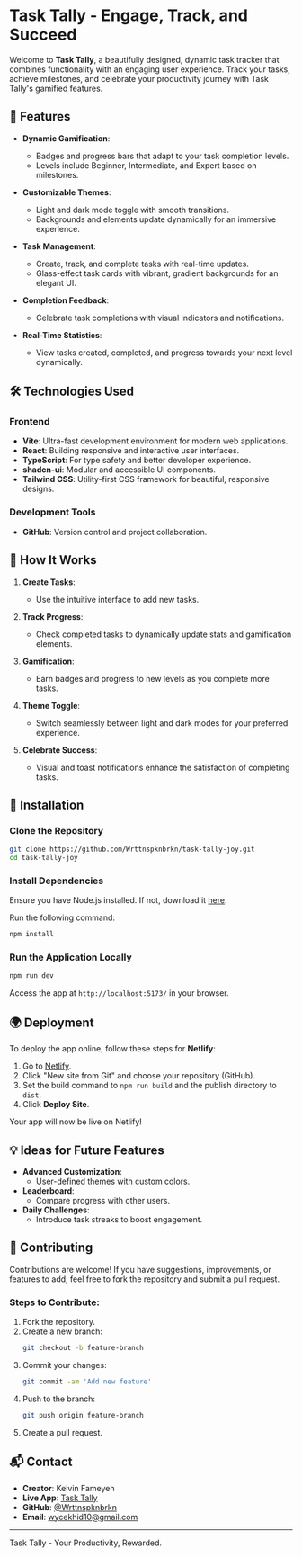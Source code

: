 # Task Tally - Engage, Track, and Succeed

Welcome to **Task Tally**, a beautifully designed, dynamic task tracker that combines functionality with an engaging user experience. Track your tasks, achieve milestones, and celebrate your productivity journey with Task Tally's gamified features.

## 🚀 Features

- **Dynamic Gamification**: 
  - Badges and progress bars that adapt to your task completion levels.
  - Levels include Beginner, Intermediate, and Expert based on milestones.
  
- **Customizable Themes**: 
  - Light and dark mode toggle with smooth transitions.
  - Backgrounds and elements update dynamically for an immersive experience.

- **Task Management**:
  - Create, track, and complete tasks with real-time updates.
  - Glass-effect task cards with vibrant, gradient backgrounds for an elegant UI.

- **Completion Feedback**: 
  - Celebrate task completions with visual indicators and notifications.

- **Real-Time Statistics**:
  - View tasks created, completed, and progress towards your next level dynamically.

## 🛠 Technologies Used

### **Frontend**
- **Vite**: Ultra-fast development environment for modern web applications.
- **React**: Building responsive and interactive user interfaces.
- **TypeScript**: For type safety and better developer experience.
- **shadcn-ui**: Modular and accessible UI components.
- **Tailwind CSS**: Utility-first CSS framework for beautiful, responsive designs.

### **Development Tools**
- **GitHub**: Version control and project collaboration.

## 🔑 How It Works

1. **Create Tasks**:
   - Use the intuitive interface to add new tasks.

2. **Track Progress**:
   - Check completed tasks to dynamically update stats and gamification elements.

3. **Gamification**:
   - Earn badges and progress to new levels as you complete more tasks.

4. **Theme Toggle**:
   - Switch seamlessly between light and dark modes for your preferred experience.

5. **Celebrate Success**:
   - Visual and toast notifications enhance the satisfaction of completing tasks.

## 🌱 Installation

### Clone the Repository

```bash
git clone https://github.com/Wrttnspknbrkn/task-tally-joy.git
cd task-tally-joy
```

### Install Dependencies

Ensure you have Node.js installed. If not, download it [here](https://nodejs.org/).

Run the following command:

```bash
npm install
```

### Run the Application Locally

```bash
npm run dev
```

Access the app at `http://localhost:5173/` in your browser.

## 🌍 Deployment

To deploy the app online, follow these steps for **Netlify**:

1. Go to [Netlify](https://www.netlify.com/).
2. Click "New site from Git" and choose your repository (GitHub).
3. Set the build command to `npm run build` and the publish directory to `dist`.
4. Click **Deploy Site**.

Your app will now be live on Netlify!

## 💡 Ideas for Future Features

- **Advanced Customization**:
  - User-defined themes with custom colors.
- **Leaderboard**:
  - Compare progress with other users.
- **Daily Challenges**:
  - Introduce task streaks to boost engagement.

## 🤝 Contributing

Contributions are welcome! If you have suggestions, improvements, or features to add, feel free to fork the repository and submit a pull request.

### Steps to Contribute:

1. Fork the repository.
2. Create a new branch:
   ```bash
   git checkout -b feature-branch
   ```
3. Commit your changes:
   ```bash
   git commit -am 'Add new feature'
   ```
4. Push to the branch:
   ```bash
   git push origin feature-branch
   ```
5. Create a pull request.

## 📬 Contact

- **Creator**: Kelvin Fameyeh
- **Live App**: [Task Tally](https://task-tally-joy.lovable.app/)
- **GitHub**: [@Wrttnspknbrkn](https://github.com/Wrttnspknbrkn/task-tally-joy.git)
- **Email**: wycekhid10@gmail.com

---

Task Tally - Your Productivity, Rewarded.
